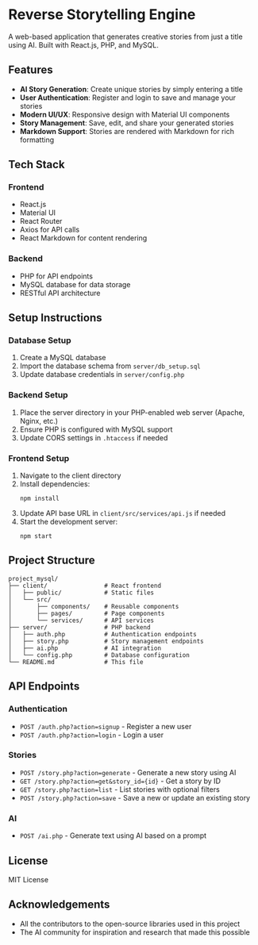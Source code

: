 # Reverse Storytelling Engine

A web-based application that generates creative stories from just a title using AI. Built with React.js, PHP, and MySQL.

## Features

- **AI Story Generation**: Create unique stories by simply entering a title
- **User Authentication**: Register and login to save and manage your stories
- **Modern UI/UX**: Responsive design with Material UI components
- **Story Management**: Save, edit, and share your generated stories
- **Markdown Support**: Stories are rendered with Markdown for rich formatting

## Tech Stack

### Frontend
- React.js
- Material UI
- React Router
- Axios for API calls
- React Markdown for content rendering

### Backend
- PHP for API endpoints
- MySQL database for data storage
- RESTful API architecture

## Setup Instructions

### Database Setup
1. Create a MySQL database
2. Import the database schema from `server/db_setup.sql`
3. Update database credentials in `server/config.php`

### Backend Setup
1. Place the server directory in your PHP-enabled web server (Apache, Nginx, etc.)
2. Ensure PHP is configured with MySQL support
3. Update CORS settings in `.htaccess` if needed

### Frontend Setup
1. Navigate to the client directory
2. Install dependencies:
   ```
   npm install
   ```
3. Update API base URL in `client/src/services/api.js` if needed
4. Start the development server:
   ```
   npm start
   ```

## Project Structure

```
project_mysql/
├── client/                # React frontend
│   ├── public/            # Static files
│   └── src/
│       ├── components/    # Reusable components
│       ├── pages/         # Page components
│       └── services/      # API services
├── server/                # PHP backend
│   ├── auth.php           # Authentication endpoints
│   ├── story.php          # Story management endpoints
│   ├── ai.php             # AI integration
│   └── config.php         # Database configuration
└── README.md              # This file
```

## API Endpoints

### Authentication
- `POST /auth.php?action=signup` - Register a new user
- `POST /auth.php?action=login` - Login a user

### Stories
- `POST /story.php?action=generate` - Generate a new story using AI
- `GET /story.php?action=get&story_id={id}` - Get a story by ID
- `GET /story.php?action=list` - List stories with optional filters
- `POST /story.php?action=save` - Save a new or update an existing story

### AI
- `POST /ai.php` - Generate text using AI based on a prompt

## License

MIT License

## Acknowledgements

- All the contributors to the open-source libraries used in this project
- The AI community for inspiration and research that made this possible 